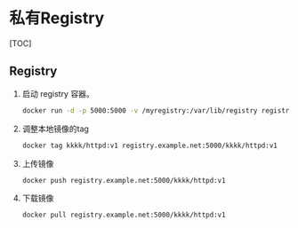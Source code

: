 # 私有Registry

[TOC]

## Registry

1. 启动 registry 容器。

   ```bash
   docker run -d -p 5000:5000 -v /myregistry:/var/lib/registry registry:2
   ```

2. 调整本地镜像的tag

   ```bash
   docker tag kkkk/httpd:v1 registry.example.net:5000/kkkk/httpd:v1
   ```

3. 上传镜像

   ```bash
   docker push registry.example.net:5000/kkkk/httpd:v1
   ```

4. 下载镜像

   ```bash
   docker pull registry.example.net:5000/kkkk/httpd:v1
   ```

   

